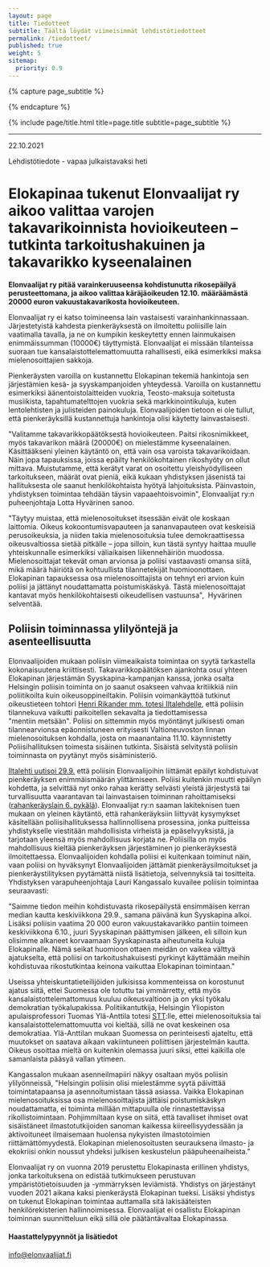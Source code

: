 ```yaml
---
layout: page
title: Tiedotteet
subtitle: Täältä löydät viimeisimmät lehdistötiedotteet
permalink: /tiedotteet/
published: true
weight: 5
sitemap:
  priority: 0.9
---
```


<div class="page" markdown="1">

{% capture page_subtitle %}

{% endcapture %}

{% include page/title.html title=page.title subtitle=page_subtitle %}

---

22.10.2021

Lehdistötiedote - vapaa julkaistavaksi heti

# Elokapinaa tukenut Elonvaalijat ry aikoo valittaa varojen takavarikoinnista hovioikeuteen – tutkinta tarkoitushakuinen ja takavarikko kyseenalainen

**Elonvaalijat ry pitää varainkeruuseensa kohdistunutta rikosepäilyä perusteettomana, ja aikoo valittaa käräjäoikeuden 12.10. määräämästä 20000 euron vakuustakavarikosta hovioikeuteen.**

Elonvaalijat ry ei katso toimineensa lain vastaisesti varainhankinnassaan. Järjestetyistä kahdesta pienkeräyksestä on ilmoitettu poliisille lain vaatimalla tavalla, ja ne on kumpikin keskeytetty ennen lainmukaisen enimmäissumman (10000€) täyttymistä. Elonvaalijat ei missään tilanteissa suoraan tue kansalaistottelemattomuutta rahallisesti, eikä esimerkiksi maksa mielenosoittajien sakkoja.

Pienkeräysten varoilla on kustannettu Elokapinan tekemiä hankintoja sen järjestämien kesä- ja syyskampanjoiden yhteydessä. Varoilla on kustannettu esimerkiksi äänentoistolaitteiden vuokria, Teosto-maksuja soitetusta musiikista, tapahtumatelttojen vuokria sekä markkinointikuluja, kuten lentolehtisten ja julisteiden painokuluja. Elonvaalijoiden tietoon ei ole tullut, että pienkeräyksillä kustannettuja hankintoja olisi käytetty lainvastaisesti.  

"Valitamme takavarikkopäätöksestä hovioikeuteen. Paitsi rikosnimikkeet, myös takavarikon määrä (20000€) on mielestämme kyseenalainen. Käsittääkseni yleinen käytäntö on, että vain osa varoista takavarikoidaan. Näin jopa tapauksissa, joissa epäilty henkilökohtainen rikoshyöty on ollut mittava. Muistutamme, että kerätyt varat on osoitettu yleishyödylliseen tarkoitukseen, määrät ovat pieniä, eikä kukaan yhdistyksen jäsenistä tai hallituksesta ole saanut henkilökohtaista hyötyä lahjoituksista. Päinvastoin, yhdistyksen toimintaa tehdään täysin vapaaehtoisvoimin", Elonvaalijat ry:n puheenjohtaja Lotta Hyvärinen sanoo. 

"Täytyy muistaa, että mielenosoitukset itsessään eivät ole koskaan laittomia. Oikeus kokoontumisvapauteen ja sananvapauteen ovat keskeisiä perusoikeuksia, ja niiden takia mielenosoituksia tulee demokraattisessa oikeusvaltiossa sietää pitkälle – jopa silloin, kun tästä syntyy haittaa muulle yhteiskunnalle esimerkiksi väliaikaisen liikennehäiriön muodossa. Mielenosoittajat tekevät oman arvionsa ja poliisi vastaavasti omansa siitä, mikä määrä häiriötä on kohtuullista tilannetekijät huomioonottaen. Elokapinan tapauksessa osa mielenosoittajista on tehnyt eri arvion kuin poliisi ja jättänyt noudattamatta poistumiskäskyä. Tästä mielenosoittajat kantavat myös henkilökohtaisesti oikeudellisen vastuunsa",  Hyvärinen selventää.


## Poliisin toiminnassa ylilyöntejä ja asenteellisuutta

Elonvaalijoiden mukaan poliisin viimeaikaista toimintaa on syytä tarkastella kokonaisuutena kriittisesti. Takavarikkopäätöksen ajankohta osui yhteen Elokapinan järjestämän Syyskapina-kampanjan kanssa, jonka osalta Helsingin poliisin toiminta on jo saanut osakseen vahvaa kritiikkiä niin poliitikoilta kuin oikeusoppineiltakin. Poliisin voimankäyttöä tutkinut oikeustieteen tohtori [Henri Rikander mm. totesi Iltalehdelle](https://www.iltalehti.fi/kotimaa/a/d17df926-a72e-4c44-804b-bf210d4496be), että poliisin tilannekuva vaikutti paikoitellen sekavalta ja tiedottamisessa "mentiin metsään". Poliisi on sittemmin myös myöntänyt julkisesti oman tilannearvionsa epäonnistuneen erityisesti Valtioneuvoston linnan mielenosoituksen kohdalla, josta on maanantaina 11.10. käynnistetty Poliisihallituksen toimesta sisäinen tutkinta. Sisäistä selvitystä poliisin toiminnasta on pyytänyt myös sisäministeriö.

[Iltalehti uutisoi 29.9.](https://www.iltalehti.fi/kotimaa/a/f898903b-3743-4467-b4eb-20c396ae0c8c) että poliisin Elonvaalijoihin liittämät epäilyt kohdistuivat pienkeräyksen enimmäismäärän ylittämiseen. Poliisi kuitenkin muutti epäilyn kohdetta, ja selvittää nyt onko rahaa kerätty selvästi yleistä järjestystä tai turvallisuutta vaarantavan tai lainvastaisen toiminnan rahoittamiseksi ([rahankeräyslain 6. pykälä](https://www.finlex.fi/fi/laki/alkup/2019/20190863#Pidm45237816037328)). Elonvaalijat ry:n saaman lakiteknisen tuen mukaan on yleinen käytäntö, että rahankeräyksiin liittyvät kysymykset käsitellään poliisihallituksessa hallinnollisena prosessina, jonka puitteissa yhdistykselle viestitään mahdollisista virheistä ja epäselvyyksistä, ja tarjotaan yleensä myös mahdollisuus korjata ne. Poliisilla on myös mahdollisuus kieltää pienkeräyksen järjestäminen jo pienkeräyksestä ilmoitettaessa. Elonvaalijoiden kohdalla poliisi ei kuitenkaan toiminut näin, vaan poliisi on hyväksynyt Elonvaalijoiden jättämät pienkeräysilmoitukset ja pienkeräystilityksen pyytämättä niistä lisätietoja, selvennyksiä tai tositteita. Yhdistyksen varapuheenjohtaja Lauri Kangassalo kuvailee poliisin toimintaa seuraavasti:

​​​​​​​"Saimme tiedon meihin kohdistuvasta rikosepäilystä ensimmäisen kerran median kautta keskiviikkona 29.9., samana päivänä kun Syyskapina alkoi. Lisäksi poliisin vaatima 20 000 euron vakuustakavarikko pantiin toimeen keskiviikkona 6.10., juuri Syyskapinan päättymisen jälkeen, eli silloin kun olisimme alkaneet korvaamaan Syyskapinasta aiheutuneita kuluja Elokapinalle. Nämä seikat huomioon ottaen meidän on vaikea välttyä ajatukselta, että poliisi on tarkoitushakuisesti pyrkinyt käyttämään meihin kohdistuvaa rikostutkintaa keinona vaikuttaa Elokapinan toimintaan."

Useissa yhteiskuntatieteilijöiden julkisissa kommenteissa on korostunut ajatus siitä, ettei Suomessa ole totuttu tai ymmärretty, että myös kansalaistottelemattomuus kuuluu oikeusvaltioon ja on yksi työkalu demokratian työkalupakissa. Politiikantutkija, Helsingin Yliopiston apulaisprofessori Tuomas Ylä-Anttila totesi [STT](https://www.is.fi/kotimaa/art-2000008298578.html):lle, ettei mielenosoituksia tai kansalaistottelemattomuutta voi kieltää, sillä ne ovat keskeinen osa demokratiaa. Ylä-Anttilan mukaan Suomessa on perinteisesti ajateltu, että muutokset on saatava aikaan vakiintuneen poliittisen järjestelmän kautta. Oikeus osoittaa mieltä on kuitenkin olemassa juuri siksi, ettei kaikilla ole samanlaista pääsyä vallan ytimeen.

Kangassalon mukaan asenneilmapiiri näkyy osaltaan myös poliisin ylilyönneissä, "Helsingin poliisin olisi mielestämme syytä päivittää toimintatapaansa ja asennoitumistaan tässä asiassa. Vaikka Elokapinan mielenosoituksissa osa mielenosoittajista jättäisi poistumiskäskyn noudattamatta, ei toiminta millään mittapuulla ole rinnastettavissa rikollistoimintaan. Pohjimmiltaan kyse on siitä, että tavalliset ihmiset ovat sisäistäneet ilmastotutkijoiden sanoman kaikessa kiireellisyydessään ja aktivoituneet ilmaisemaan huolensa nykyisten ilmastotoimien riittämättömyydestä. Elokapinan mielenosoitusten seurauksena ilmasto- ja ekokriisi onkin noussut yhdeksi julkisen keskustelun pääpuheenaiheista." 

Elonvaalijat ry on vuonna 2019 perustettu Elokapinasta erillinen yhdistys, jonka tarkoituksena on edistää tutkimukseen perustuvan ympäristötietoisuuden ja -ymmärryksen leviämistä. Yhdistys on järjestänyt vuoden 2021 aikana kaksi pienkeräystä Elokapinan tueksi. Lisäksi yhdistys on tukenut Elokapinan toimintaa auttamalla sitä lakisääteisten henkilörekisterien hallinnoimisessa. Elonvaalijat ei osallistu Elokapinan toiminnan suunnitteluun eikä sillä ole päätäntävaltaa Elokapinassa. 
  
#### Haastattelypyynnöt ja lisätiedot
[info@elonvaalijat.fi](mailto:info@elonvaalijat.fi)

</div>
